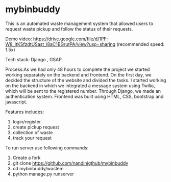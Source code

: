 # mybinbuddy

This is an automated waste management system that allowed users to request waste pickup and follow the status of their requests. 

Demo video: https://drive.google.com/file/d/1PF-W8_ltKSfzdtUSast_l8aC1BGrutPA/view?usp=sharing (recommended speed: 1.5x)

Tech stack: Django , GSAP

Process:As we had only 48 hours to complete the project we started working separately on the backend and frontend. On the first day, we decided the structure of the website and divided the tasks. I started working on the backend in which we integrated a message system using Twilio, which will be sent to the registered number. Through Django, we made an authentication system. Frontend was built using HTML, CSS, bootstrap and javascript.

Features includes:
1. login/register
2. create pickup request
3. collection of waste
4. track your request

To run server use following commands:

1. Create a fork
2. git clone https://github.com/nandinigthub/mybinbuddy
3. cd mybinbuddy/wastem
4. python manage.py runserver
